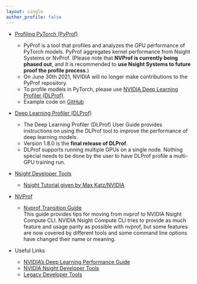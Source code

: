 ```yaml
---
layout: single
author_profile: false
---
```


- [Profiling PyTorch (PyProf)](https://docs.nvidia.com/deeplearning/frameworks/pyprof-user-guide/index.html)  
  - PyProf is a tool that profiles and analyzes the GPU performance of PyTorch models. PyProf aggregates kernel performance from Nsight Systems or NvProf. (Please note that **NVProf is currently being phased out**, and it is recommended to **use Nsight Systems to future proof the profile process**.)
  - On June 30th 2021, NVIDIA will no longer make contributions to the PyProf repository.
  - To profile models in PyTorch, please use [NVIDIA Deep Learning Profiler (DLProf)](https://docs.nvidia.com/deeplearning/frameworks/dlprof-user-guide/).
  - Example code on [GitHub](https://github.com/NVIDIA/PyProf)
  
- [Deep Learning Profiler (DLProf)](https://docs.nvidia.com/deeplearning/frameworks/dlprof-user-guide/index.html)
  - The Deep Learning Profiler (DLProf) User Guide provides instructions on using the DLProf tool to improve the performance of deep learning models.
  - Version 1.8.0 is the **final release of DLProf**.
  - DLProf supports running multiple GPUs on a single node. Nothing special needs to be done by the user to have DLProf profile a multi-GPU training run.
  
- [Nsight Developer Tools](https://docs.nvidia.com/nsight-systems/UserGuide/index.html)
  - [Nsight Tutorial given by Max Katz/NVIDIA](https://drive.google.com/file/d/1TEPiRpxqZXK2iqzy1uAQoAlrH3u7z-iX/view?usp=sharing)
  
- [NVProf](https://docs.nvidia.com/cuda/profiler-users-guide/)
  - [Nvprof Transition Guide](https://docs.nvidia.com/nsight-compute/NsightComputeCli/index.html#nvprof-guide)  
This guide provides tips for moving from nvprof to NVIDIA Nsight Compute CLI. NVIDIA Nsight Compute CLI tries to provide as much feature and usage parity as possible with nvprof, but some features are now covered by different tools and some command line options have changed their name or meaning.
  
- Useful Links
  - [NVIDIA’s Deep Learning Performance Guide](https://docs.nvidia.com/deeplearning/performance/index.html)
  - [NVIDIA Nsight Developer Tools](https://docs.nvidia.com/#nvidia-nsight-developer-tools)
  - [Legacy Developer Tools](https://docs.nvidia.com/#nvidia-nsight-developer-tools_legacy-developer-tools)
